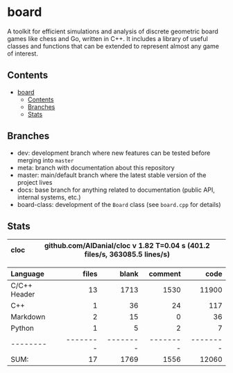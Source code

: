 # board

A toolkit for efficient simulations and analysis of discrete geometric board
games like chess and Go, written in C++. It includes a library of useful
classes and functions that can be extended to represent almost any game of
interest.

## Contents

- [board](#board)
  * [Contents](#contents)
  * [Branches](#branches)
  * [Stats](#stats)

## Branches

- dev: development branch where new features can be tested before merging into `master`
- meta: branch with documentation about this repository
- master: main/default branch where the latest stable version of the project lives
- docs: base branch for anything related to documentation (public API, internal systems, etc.)
- board-class: development of the `Board` class (see `board.cpp` for details)

## Stats


cloc|github.com/AlDanial/cloc v 1.82  T=0.04 s (401.2 files/s, 363085.5 lines/s)
--- | ---

Language|files|blank|comment|code
:-------|-------:|-------:|-------:|-------:
C/C++ Header|13|1713|1530|11900
C++|1|36|24|117
Markdown|2|15|0|36
Python|1|5|2|7
--------|--------|--------|--------|--------
SUM:|17|1769|1556|12060

